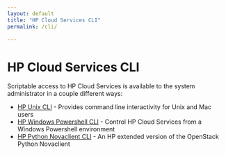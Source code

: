 ```yaml
---
layout: default
title: "HP Cloud Services CLI"
permalink: /cli/

---
```

# HP Cloud Services CLI

Scriptable access to HP Cloud Services is available to the system administrator in a couple different ways:

* [HP Unix CLI](/cli/unix) - Provides command line interactivity for Unix and Mac users
* [HP Windows Powershell CLI](/cli/windows) - Control HP Cloud Services from a Windows Powershell environment
* [HP Python Novaclient CLI](/cli/nova) - An HP extended version of the OpenStack Python Novaclient
<!-- * [Euca2ools](http://open.eucalyptus.com/wiki/Euca2oolsGuide) - Is a popular open source CLI that can be configured to work with HP Cloud Services -->